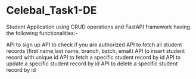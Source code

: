 # Celebal_Task1-DE
Student Application using CRUD operations and FastAPI framework having the following functionalities:-

API to sign up
API to check if you are authorized
API to fetch all student records (first name,last name, branch, batch, email)
API to insert student record with unique id
API to fetch a specific student record by id
API to update a specific student record by id
API to delete a specific student record by id
